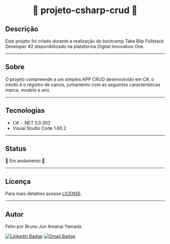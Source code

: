 <h1 align="center">🚗 projeto-csharp-crud 🚗</h1>

## Descrição

Este projeto foi criado durante a realização do bootcamp Take Blip Fullstack Developer #2 disponibilizado na plataforma Digital Innovation One.

****

## Sobre

O projeto compreende a um simples APP CRUD desenvolvido em C#, o intuito é o registro de carros, juntamento com as seguintes características marca, modelo e ano.

***

## Tecnologias

* C# - .NET 5.0.302
* Visual Studio Code 1.60.2

***

## Status

:construction: Em andamento :construction:

***

## Licença

Para mais detalhes acesse <a href="https://github.com/BrunoJun/projeto-csharp-crud/blob/6782d13fbbc2487f7e4ca49150c3efc29ce06866/LICENSE">LICENSE</a>.

***

## Autor

Feito por Bruno Jun Amanai Yamada.

[![Linkedin Badge](https://img.shields.io/badge/-BrunoJun-blue?style=flat-square&logo=Linkedin&logoColor=white&link=https://www.linkedin.com/in/brunojun//)](https://www.linkedin.com/in/brunojun/) [![Gmail Badge](https://img.shields.io/badge/-brunojun7@gmail.com-c14438?style=flat-square&logo=Gmail&logoColor=white&link=mailto:brunojun7@gmail.com)](mailto:brunojun7@gmail.com)